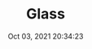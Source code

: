 ---
id: 52
title: Glass 
file-slug: glass
date: Oct 03, 2021 20:34:23
feature: false
category: icons
angle: dynamic
clay: https://3dicons.sgp1.cdn.digitaloceanspaces.com/v1/dynamic/clay/glass-dynamic-clay.png
gradient: https://3dicons.sgp1.cdn.digitaloceanspaces.com/v1/dynamic/gradient/glass-dynamic-gradient.png
color: https://3dicons.sgp1.cdn.digitaloceanspaces.com/v1/dynamic/color/glass-dynamic-color.png
premium: https://3dicons.sgp1.cdn.digitaloceanspaces.com/v1/dynamic/premium/glass-dynamic-premium.png
---